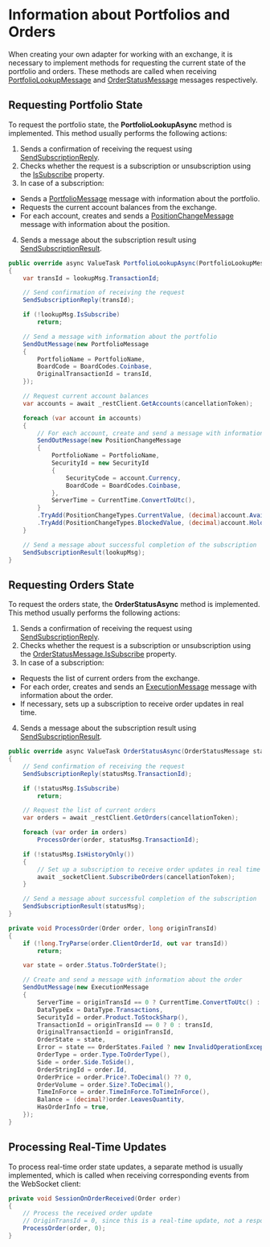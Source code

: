 # Information about Portfolios and Orders

When creating your own adapter for working with an exchange, it is necessary to implement methods for requesting the current state of the portfolio and orders. These methods are called when receiving [PortfolioLookupMessage](xref:StockSharp.Messages.PortfolioLookupMessage) and [OrderStatusMessage](xref:StockSharp.Messages.OrderStatusMessage) messages respectively.

## Requesting Portfolio State

To request the portfolio state, the **PortfolioLookupAsync** method is implemented. This method usually performs the following actions:

1. Sends a confirmation of receiving the request using [SendSubscriptionReply](xref:StockSharp.Messages.MessageAdapter.SendSubscriptionReply(System.Int64,System.Exception)).
2. Checks whether the request is a subscription or unsubscription using the [IsSubscribe](xref:StockSharp.Messages.PortfolioMessage.IsSubscribe) property.
3. In case of a subscription:
  - Sends a [PortfolioMessage](xref:StockSharp.Messages.PortfolioMessage) message with information about the portfolio.
  - Requests the current account balances from the exchange.
  - For each account, creates and sends a [PositionChangeMessage](xref:StockSharp.Messages.PositionChangeMessage) message with information about the position.
4. Sends a message about the subscription result using [SendSubscriptionResult](xref:StockSharp.Messages.MessageAdapter.SendSubscriptionResult(StockSharp.Messages.ISubscriptionMessage)).

```cs
public override async ValueTask PortfolioLookupAsync(PortfolioLookupMessage lookupMsg, CancellationToken cancellationToken)
{
	var transId = lookupMsg.TransactionId;

	// Send confirmation of receiving the request
	SendSubscriptionReply(transId);

	if (!lookupMsg.IsSubscribe)
		return;

	// Send a message with information about the portfolio
	SendOutMessage(new PortfolioMessage
	{
		PortfolioName = PortfolioName,
		BoardCode = BoardCodes.Coinbase,
		OriginalTransactionId = transId,
	});

	// Request current account balances
	var accounts = await _restClient.GetAccounts(cancellationToken);

	foreach (var account in accounts)
	{
		// For each account, create and send a message with information about the position
		SendOutMessage(new PositionChangeMessage
		{
			PortfolioName = PortfolioName,
			SecurityId = new SecurityId
			{
				SecurityCode = account.Currency,
				BoardCode = BoardCodes.Coinbase,
			},
			ServerTime = CurrentTime.ConvertToUtc(),
		}
		.TryAdd(PositionChangeTypes.CurrentValue, (decimal)account.Available, true)
		.TryAdd(PositionChangeTypes.BlockedValue, (decimal)account.Hold, true));
	}

	// Send a message about successful completion of the subscription
	SendSubscriptionResult(lookupMsg);
}
```

## Requesting Orders State

To request the orders state, the **OrderStatusAsync** method is implemented. This method usually performs the following actions:

1. Sends a confirmation of receiving the request using [SendSubscriptionReply](xref:StockSharp.Messages.MessageAdapter.SendSubscriptionReply(System.Int64,System.Exception)).
2. Checks whether the request is a subscription or unsubscription using the [OrderStatusMessage.IsSubscribe](xref:StockSharp.Messages.OrderStatusMessage.IsSubscribe) property.
3. In case of a subscription:
  - Requests the list of current orders from the exchange.
  - For each order, creates and sends an [ExecutionMessage](xref:StockSharp.Messages.ExecutionMessage) message with information about the order.
  - If necessary, sets up a subscription to receive order updates in real time.
4. Sends a message about the subscription result using [SendSubscriptionResult](xref:StockSharp.Messages.MessageAdapter.SendSubscriptionResult(StockSharp.Messages.ISubscriptionMessage)).

```cs
public override async ValueTask OrderStatusAsync(OrderStatusMessage statusMsg, CancellationToken cancellationToken)
{
	// Send confirmation of receiving the request
	SendSubscriptionReply(statusMsg.TransactionId);

	if (!statusMsg.IsSubscribe)
		return;

	// Request the list of current orders
	var orders = await _restClient.GetOrders(cancellationToken);

	foreach (var order in orders)
		ProcessOrder(order, statusMsg.TransactionId);

	if (!statusMsg.IsHistoryOnly())
	{
		// Set up a subscription to receive order updates in real time
		await _socketClient.SubscribeOrders(cancellationToken);
	}

	// Send a message about successful completion of the subscription
	SendSubscriptionResult(statusMsg);
}

private void ProcessOrder(Order order, long originTransId)
{
	if (!long.TryParse(order.ClientOrderId, out var transId))
		return;

	var state = order.Status.ToOrderState();

	// Create and send a message with information about the order
	SendOutMessage(new ExecutionMessage
	{
		ServerTime = originTransId == 0 ? CurrentTime.ConvertToUtc() : order.CreationTime,
		DataTypeEx = DataType.Transactions,
		SecurityId = order.Product.ToStockSharp(),
		TransactionId = originTransId == 0 ? 0 : transId,
		OriginalTransactionId = originTransId,
		OrderState = state,
		Error = state == OrderStates.Failed ? new InvalidOperationException() : null,
		OrderType = order.Type.ToOrderType(),
		Side = order.Side.ToSide(),
		OrderStringId = order.Id,
		OrderPrice = order.Price?.ToDecimal() ?? 0,
		OrderVolume = order.Size?.ToDecimal(),
		TimeInForce = order.TimeInForce.ToTimeInForce(),
		Balance = (decimal?)order.LeavesQuantity,
		HasOrderInfo = true,
	});
}
```

## Processing Real-Time Updates

To process real-time order state updates, a separate method is usually implemented, which is called when receiving corresponding events from the WebSocket client:

```cs
private void SessionOnOrderReceived(Order order)
{
	// Process the received order update
	// OriginTransId = 0, since this is a real-time update, not a response to a specific request
	ProcessOrder(order, 0);
}
```